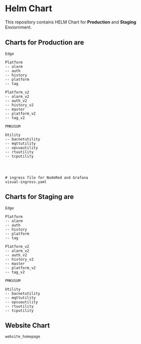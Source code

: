 # Helm Chart
This repository contains HELM Chart for **Production** and **Staging** Enviornment.

## Charts for Production are
```
Edge

Platform
-- alarm
-- auth
-- history
-- platform
-- tag

Platform_v2
-- alarm_v2
-- auth_v2
-- history_v2
-- master
-- platform_v2
-- tag_v2

PMKUSUM

Utility
-- bacnetutility
-- mqttutility
-- opcuautility
-- rtuutility
-- tcputility




# ingress file for NodeRed and Grafana
visual-ingress.yaml
```

## Charts for Staging are
```
Edge

Platform
-- alarm
-- auth
-- history
-- platform
-- tag

Platform_v2
-- alarm_v2
-- auth_v2
-- history_v2
-- master
-- platform_v2
-- tag_v2

PMKUSUM

Utility
-- bacnetutility
-- mqttutility
-- opcuautility
-- rtuutility
-- tcputility
```


## Website Chart
```
website_homepage
``````
